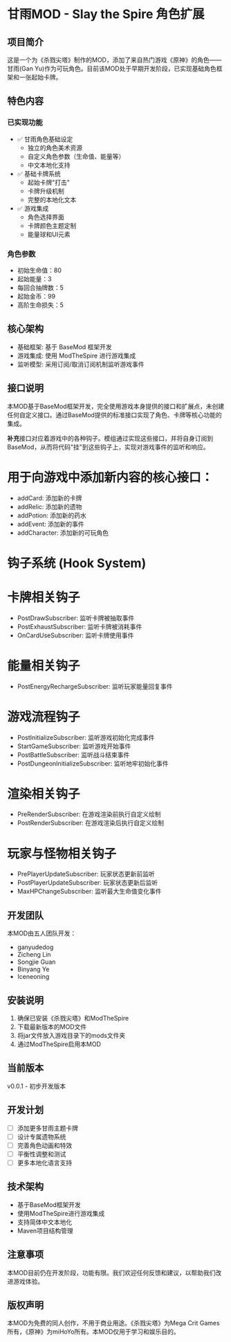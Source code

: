 # 甘雨MOD - Slay the Spire 角色扩展

## 项目简介

这是一个为《杀戮尖塔》制作的MOD，添加了来自热门游戏《原神》的角色——甘雨(Gan Yu)作为可玩角色。目前该MOD处于早期开发阶段，已实现基础角色框架和一张起始卡牌。

## 特色内容

### 已实现功能
- ✅ 甘雨角色基础设定
  - 独立的角色美术资源
  - 自定义角色参数（生命值、能量等）
  - 中文本地化支持
- ✅ 基础卡牌系统
  - 起始卡牌"打击"
  - 卡牌升级机制
  - 完整的本地化文本
- ✅ 游戏集成
  - 角色选择界面
  - 卡牌颜色主题定制
  - 能量球和UI元素

### 角色参数
- 初始生命值：80
- 起始能量：3
- 每回合抽牌数：5
- 起始金币：99
- 高阶生命损失：5

## 核心架构
- 基础框架: 基于 BaseMod 框架开发
- 游戏集成: 使用 ModTheSpire 进行游戏集成
- 监听模型: 采用订阅/取消订阅机制监听游戏事件

## 接口说明

本MOD基于BaseMod框架开发，完全使用游戏本身提供的接口和扩展点，未创建任何自定义接口。通过BaseMod提供的标准接口实现了角色、卡牌等核心功能的集成。

**补充**接口对应着游戏中的各种钩子。模组通过实现这些接口，并将自身订阅到 BaseMod，从而将代码"挂"到这些钩子上，实现对游戏事件的监听和响应。

# 用于向游戏中添加新内容的核心接口：

- addCard: 添加新的卡牌
- addRelic: 添加新的遗物
- addPotion: 添加新的药水
- addEvent: 添加新的事件
- addCharacter: 添加新的可玩角色

# 钩子系统 (Hook System)

# 卡牌相关钩子

- PostDrawSubscriber: 监听卡牌被抽取事件
- PostExhaustSubscriber: 监听卡牌被消耗事件
- OnCardUseSubscriber: 监听卡牌使用事件

# 能量相关钩子

- PostEnergyRechargeSubscriber: 监听玩家能量回复事件

# 游戏流程钩子

- PostInitializeSubscriber: 监听游戏初始化完成事件
- StartGameSubscriber: 监听游戏开始事件
- PostBattleSubscriber: 监听战斗结束事件
- PostDungeonInitializeSubscriber: 监听地牢初始化事件

# 渲染相关钩子

- PreRenderSubscriber: 在游戏渲染前执行自定义绘制
- PostRenderSubscriber: 在游戏渲染后执行自定义绘制

# 玩家与怪物相关钩子

- PrePlayerUpdateSubscriber: 玩家状态更新前监听
- PostPlayerUpdateSubscriber: 玩家状态更新后监听
- MaxHPChangeSubscriber: 监听最大生命值变化事件

## 开发团队

本MOD由五人团队开发：
- ganyudedog
- Zicheng Lin
- Songjie Guan
- Binyang Ye
- Iceneoning

## 安装说明

1. 确保已安装《杀戮尖塔》和ModTheSpire
2. 下载最新版本的MOD文件
3. 将jar文件放入游戏目录下的mods文件夹
4. 通过ModTheSpire启用本MOD

## 当前版本

v0.0.1 - 初步开发版本

## 开发计划

- [ ] 添加更多甘雨主题卡牌
- [ ] 设计专属遗物系统
- [ ] 完善角色动画和特效
- [ ] 平衡性调整和测试
- [ ] 更多本地化语言支持

## 技术架构

- 基于BaseMod框架开发
- 使用ModTheSpire进行游戏集成
- 支持简体中文本地化
- Maven项目结构管理

## 注意事项

本MOD目前仍在开发阶段，功能有限。我们欢迎任何反馈和建议，以帮助我们改进游戏体验。

## 版权声明

本MOD为免费的同人创作，不用于商业用途。《杀戮尖塔》为Mega Crit Games所有，《原神》为miHoYo所有。本MOD仅用于学习和娱乐目的。

